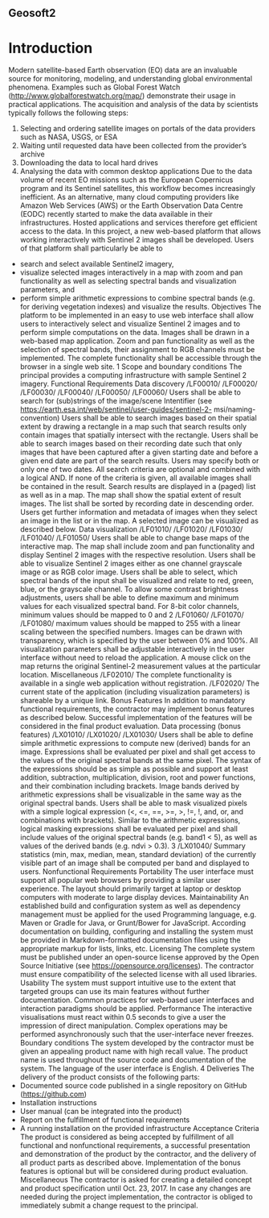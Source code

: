 ## Geosoft2

# Introduction
Modern satellite-based Earth observation (EO) data are an invaluable source for monitoring, modeling, and understanding global environmental phenomena. Examples such as Global Forest Watch (http://www.globalforestwatch.org/map/) demonstrate their usage in practical applications. The acquisition and analysis of the data by scientists typically follows the following steps:
1. Selecting and ordering satellite images on portals of the data providers such as NASA, USGS, or ESA
2. Waiting until requested data have been collected from the provider’s archive
3. Downloading the data to local hard drives
4. Analysing the data with common desktop applications
Due to the data volume of recent EO missions such as the European Copernicus program and its Sentinel satellites, this workflow becomes increasingly inefficient. As an alternative, many cloud computing providers like Amazon Web Services (AWS) or the Earth Observation Data Centre (EODC) recently started to make the data available in their infrastructures. Hosted applications and services therefore get efficient access to the data.
In this project, a new web-based platform that allows working interactively with Sentinel 2 images shall be developed. Users of that platform shall particularly be able to
- search and select available Sentinel2 imagery,
- visualize selected images interactively in a map with zoom and pan functionality as
well as selecting spectral bands and visualization parameters, and
- perform simple arithmetic expressions to combine spectral bands (e.g. for deriving
vegetation indexes) and visualize the results.
Objectives
The platform to be implemented in an easy to use web interface shall allow users to interactively select and visualize Sentinel 2 images and to perform simple computations on the data. Images shall be drawn in a web-based map application. Zoom and pan functionality as well as the selection of spectral bands, their assignment to RGB channels must be implemented. The complete functionality shall be accessible through the browser in a single web site.
 1
Scope and boundary conditions
The principal provides a computing infrastructure with sample Sentinel 2 imagery.
Functional Requirements
Data discovery
/LF00010/ /LF00020/ /LF00030/
/LF00040/ /LF00050/
/LF00060/
Users shall be able to search for (sub)strings of the image/scene Intentifier (see https://earth.esa.int/web/sentinel/user-guides/sentinel-2- msi/naming-convention)
Users shall be able to search images based on their spatial extent by drawing a rectangle in a map such that search results only contain images that spatially intersect with the rectangle.
Users shall be able to search images based on their recording date such that only images that have been captured after a given starting date and before a given end date are part of the search results. Users may specify both or only one of two dates.
All search criteria are optional and combined with a logical AND. If none of the criteria is given, all available images shall be contained in the result.
Search results are displayed in a (paged) list as well as in a map. The map shall show the spatial extent of result images. The list shall be sorted by recording date in descending order.
Users get further information and metadata of images when they select an image in the list or in the map. A selected image can be visualized as described below.
Data visualization
/LF01010/ /LF01020/
/LF01030/ /LF01040/ /LF01050/
Users shall be able to change base maps of the interactive map.
The map shall include zoom and pan functionality and display Sentinel 2 images with the respective resolution.
Users shall be able to visualize Sentinel 2 images either as one channel grayscale image or as RGB color image.
Users shall be able to select, which spectral bands of the input shall be visualized and relate to red, green, blue, or the grayscale channel.
To allow some contrast brightness adjustments, users shall be able to define maximum and minimum values for each visualized spectral band. For 8-bit color channels, minimum values should be mapped to 0 and
2
/LF01060/ /LF01070/ /LF01080/
maximum values should be mapped to 255 with a linear scaling between the specified numbers.
Images can be drawn with transparency, which is specified by the user between 0% and 100%.
All visualization parameters shall be adjustable interactively in the user interface without need to reload the application.
A mouse click on the map returns the original Sentinel-2 measurement values at the particular location.
Miscellaneous
/LF02010/ The complete functionality is available in a single web application without registration.
/LF02020/ The current state of the application (including visualization parameters) is shareable by a unique link.
Bonus Features
In addition to mandatory functional requirements, the contractor may implement bonus features as described below. Successful implementation of the features will be considered in the final product evaluation.
Data processing (bonus features)
/LX01010/
/LX01020/ /LX01030/
Users shall be able to define simple arithmetic expressions to compute new (derived) bands for an image. Expressions shall be evaluated per pixel and shall get access to the values of the original spectral bands at the same pixel. The syntax of the expressions should be as simple as possible and support at least addition, subtraction, multiplication, division, root and power functions, and their combination including brackets.
Image bands derived by arithmetic expressions shall be visualizable in the same way as the original spectral bands.
Users shall be able to mask visualized pixels with a simple logical expression (<, <=, ==, >=, >, !=, !, and, or, and combinations with brackets). Similar to the arithmetic expressions, logical masking expressions shall be evaluated per pixel and shall include values of the original spectral bands (e.g. band1 < 5), as well as values of the derived bands (e.g. ndvi > 0.3).
3
/LX01040/ Summary statistics (min, max, median, mean, standard deviation) of the currently visible part of an image shall be computed per band and displayed to users.
Nonfunctional Requirements
Portability
The user interface must support all popular web browsers by providing a similar user experience. The layout should primarily target at laptop or desktop computers with moderate to large display devices.
Maintainability
An established build and configuration system as well as dependency management must be applied for the used Programming language, e.g. Maven or Gradle for Java, or Grunt/Bower for JavaScript. According documentation on building, configuring and installing the system must be provided in Markdown-formatted documentation files using the appropriate markup for lists, links, etc.
Licensing
The complete system must be published under an open-source license approved by the Open Source Initiative (see https://opensource.org/licenses). The contractor must ensure compatibility of the selected license with all used libraries.
Usability
The system must support intuitive use to the extent that targeted groups can use its main features without further documentation. Common practices for web-based user interfaces and interaction paradigms should be applied.
Performance
The interactive visualisations must react within 0.5 seconds to give a user the impression of direct manipulation. Complex operations may be performed asynchronously such that the user-interface never freezes.
Boundary conditions
The system developed by the contractor must be given an appealing product name with high recall value. The product name is used throughout the source code and documentation of the system.
The language of the user interface is English.
 4
Deliveries
The delivery of the product consists of the following parts:
- Documented source code published in a single repository on GitHub
(https://github.com)
- Installation instructions
- User manual (can be integrated into the product)
- Report on the fulfillment of functional requirements
- A running installation on the provided infrastructure
Acceptance Criteria
The product is considered as being accepted by fulfillment of all functional and nonfunctional requirements, a successful presentation and demonstration of the product by the contractor, and the delivery of all product parts as described above. Implementation of the bonus features is optional but will be considered during product evaluation.
Miscellaneous
The contractor is asked for creating a detailed concept and product specification until Oct. 23, 2017. In case any changes are needed during the project implementation, the contractor is obliged to immediately submit a change request to the principal.

